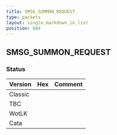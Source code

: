 ```yaml
---
title: SMSG_SUMMON_REQUEST
type: packets
layout: single_markdown_in_list
position: 684
---
```


## SMSG_SUMMON_REQUEST

### Status

Version | Hex | Comment
---------- | ---------- | ---------- 
Classic |  |  
TBC |  |  
WotLK |  |  
Cata |  |  
